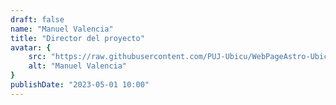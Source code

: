 ```yaml
---
draft: false
name: "Manuel Valencia"
title: "Director del proyecto"
avatar: {
    src: "https://raw.githubusercontent.com/PUJ-Ubicu/WebPageAstro-Ubicu/main/public/Equipo/ManuelValencia400x400.JPG",
    alt: "Manuel Valencia"
}
publishDate: "2023-05-01 10:00"
---
```

